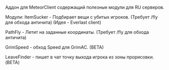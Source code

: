 Аддон для MeteorClient содержащий полезные модули для RU серверов.

Модули:
ItemSucker - Подбирает вещи с убитых игроков. (Требует /fly для обхода античита) (Идея - Everlast client)

PathFly - Летит на заданные координаты. (Требует /fly для обхода античита)

GrimSpeed - обход Speed для GrimAC. (BETA)

LeaveFinder - пишет в чат точку выхода игрока из зоны прорисовки. (BETA)
